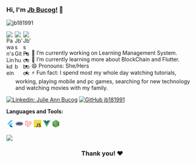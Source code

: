 ### Hi, I'm [Jb Bucog!](https://jb181991.github.io/) 👋

<p align="left"> <img src="https://komarev.com/ghpvc/?username=jb181991&style=plastic" alt="jb181991" /> </p>

<a href="https://www.linkedin.com/in/julie-ann-bucog-22729214a/">
  <img align="left" alt="Pawan's Linkdein" width="22px" src="https://cdn.jsdelivr.net/npm/simple-icons@v3/icons/linkedin.svg" />
</a>
<a href="https://github.com/jb181991">
  <img align="left" alt="Jb's Github" width="22px" src="https://cdn.jsdelivr.net/npm/simple-icons@v3/icons/github.svg" />
</a>
<a href="https://www.facebook.com/jb181991/">
  <img align="left" alt="Jb's Facebook" width="22px" src="https://cdn.jsdelivr.net/npm/simple-icons@v3/icons/facebook.svg" />
</a>

<br/>
<br/>


- 🔭 I’m currently working on Learning Management System.
- 🌱 I’m currently learning more about BlockChain and Flutter.
- 😄 Pronouns: She/Hers
- ⚡ Fun fact: I spend most my whole day watching tutorials, working, playing mobile and pc games, searching for new technology and watching movies with my family.

[![Linkedin: Julie Ann Bucog](https://img.shields.io/badge/-JulieAnnBucog-blue?style=square&logo=Linkedin&logoColor=white&link=https://www.linkedin.com/in/julie-ann-bucog-22729214a/)](https://www.linkedin.com/in/julie-ann-bucog-22729214a/)
[![GitHub jb181991](https://img.shields.io/github/followers/jb181991?label=follow&style=social)](https://github.com/jb181991)

**Languages and Tools:**  

<code><img height="20" src="https://raw.githubusercontent.com/github/explore/80688e429a7d4ef2fca1e82350fe8e3517d3494d/topics/flutter/flutter.png"></code>
<code><img height="20" src="https://raw.githubusercontent.com/github/explore/80688e429a7d4ef2fca1e82350fe8e3517d3494d/topics/php/php.png"></code>
<code><img height="20" src="https://raw.githubusercontent.com/github/explore/80688e429a7d4ef2fca1e82350fe8e3517d3494d/topics/laravel/laravel.png"></code>
<code><img height="20" src="https://raw.githubusercontent.com/github/explore/80688e429a7d4ef2fca1e82350fe8e3517d3494d/topics/javascript/javascript.png"></code>
<code><img height="20" src="https://raw.githubusercontent.com/github/explore/80688e429a7d4ef2fca1e82350fe8e3517d3494d/topics/vue/vue.png"></code>
<code><img height="20" src="https://raw.githubusercontent.com/github/explore/80688e429a7d4ef2fca1e82350fe8e3517d3494d/topics/nodejs/nodejs.png"></code>    

<a href="https://github.com/jb181991">
  <img align="center" src="https://github-readme-stats.vercel.app/api/top-langs/?username=jb181991&theme=light&hide_langs_below=1" />
</a>

<div align="center">

### Thank you! ❤️

</div>
